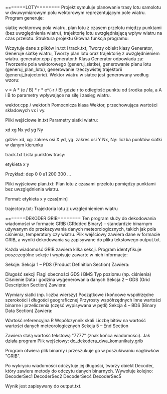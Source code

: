 =======LOTY======== Projekt symuluje planowanie trasy lotu samolotu w dwuwymiarowym polu wektorowym reprezentującym pole wiatru. Program generuje:

siatkę wektorową pola wiatru,
plan lotu z czasem przelotu między punktami (bez uwzględnienia wiatru),
trajektorię lotu uwzględniającą wpływ wiatru na czas przelotu.
Struktura projektu Główna funkcja programu:

Wczytuje dane z plików in.txt i track.txt,
Tworzy obiekt klasy Generator,
Generuje siatkę wiatru,
Tworzy plan lotu oraz trajektorię z uwzględnieniem wiatru.
generator.cpp / generator.h Klasa Generator odpowiada za: Tworzenie pola wektorowego (generuj_siatke), generowanie planu lotu (generuj_plan_lotu), generowanie rzeczywistej trajektorii (generuj_trajectorie). Wektor wiatru w siatce jest generowany według wzoru:

v = A * (e / B) * r * e^(-r / B) gdzie r to odległość punktu od środka pola, a A i B to parametry wpływające na siłę i zasięg wiatru.

wektor.cpp / wektor.h Pomocnicza klasa Wektor, przechowująca wartości składowych vx i vy.

Pliki wejściowe in.txt Parametry siatki wiatru:

xd xg Nx yd yg Ny

gdzie: xd, xg: zakres osi X yd, yg: zakres osi Y Nx, Ny: liczba punktów siatki w danym kierunku

track.txt Lista punktów trasy:

etykieta x y

Przykład: dep 0 0 a1 200 300 ...

Pliki wyjściowe plan.txt: Plan lotu z czasami przelotu pomiędzy punktami bez uwzględnienia wiatru.

Format: etykieta x y czas[min]

trajectory.txt: Trajektoria lotu z uwzględnieniem wiatru

=======DEKODER GRIB======== Ten program służy do dekodowania wiadomości w formacie GRIB (GRIdded Binary) – standardzie binarnym używanym do przekazywania danych meteorologicznych, takich jak pola ciśnienia, temperatury czy wiatru. Plik wejściowy zawiera dane w formacie GRIB, a wyniki dekodowania są zapisywane do pliku tekstowego output.txt.

Każda wiadomość GRIB zawiera kilka sekcji. Program identyfikuje poszczególne sekcje i wypisuje zawarte w nich informacje:

Sekcje: Sekcja 1 – PDS (Product Definition Section) Zawiera:

Długość sekcji
Flagi obecności GDS i BMS
Typ poziomu (np. ciśnienia)
Ciśnienie
Data i godzina wygenerowania danych
Sekcja 2 – GDS (Grid Description Section) Zawiera:

Wymiary siatki (np. liczba wierszy)
Początkowe i końcowe współrzędne szerokości i długości geograficznej
Przyrosty współrzędnych
Inne wartości binarne i przeliczenia (część wypisywana w pętli)
Sekcja 4 – BDS (Binary Data Section) Zawiera:

Wartość referencyjna R
Współczynnik skali
Liczbę bitów na wartość
wartości danych meteorologicznych
Sekcja 5 – End Section

Zawiera stałą wartość tekstową "7777" (znak końca wiadomości).
Jak działa program Plik wejściowy: do_dekodera_dwa_komunikaty.grib

Program otwiera plik binarny i przeszukuje go w poszukiwaniu nagłówków "GRIB".

Po wykryciu wiadomości odczytuje jej długości, tworzy obiekt Decoder, który zawiera metody do odczytu danych binarnych. Wywołuje kolejno: DecoderSec1 DecoderSec2 DecoderSec4 DecoderSec5

Wynik jest zapisywany do output.txt.

